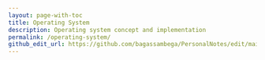 ```yaml
---
layout: page-with-toc
title: Operating System
description: Operating system concept and implementation
permalink: /operating-system/
github_edit_url: https://github.com/bagassambega/PersonalNotes/edit/main/_pages/operating-system.md
---
```

